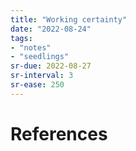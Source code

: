 ```yaml
---
title: "Working certainty"
date: "2022-08-24"
tags:
- "notes"
- "seedlings"
sr-due: 2022-08-27
sr-interval: 3
sr-ease: 250
---
```




# References